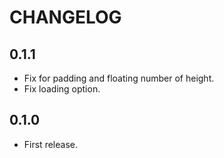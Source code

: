 # CHANGELOG

## 0.1.1

* Fix for padding and floating number of height.
* Fix loading option.

## 0.1.0

* First release.

